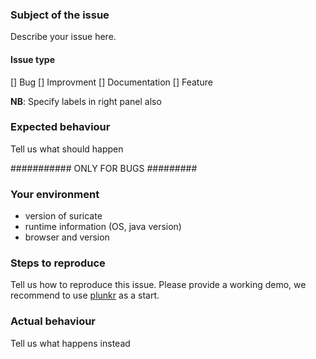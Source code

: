 ### Subject of the issue
Describe your issue here.

#### Issue type
[] Bug
[] Improvment
[] Documentation
[] Feature

**NB**: Specify labels in right panel also

### Expected behaviour
Tell us what should happen

########### ONLY FOR BUGS #########
### Your environment
* version of suricate
* runtime information (OS, java version)
* browser and version

### Steps to reproduce
Tell us how to reproduce this issue. Please provide a working demo, we recommend to use [plunkr](https://plnkr.co/) as a start.

### Actual behaviour
Tell us what happens instead
